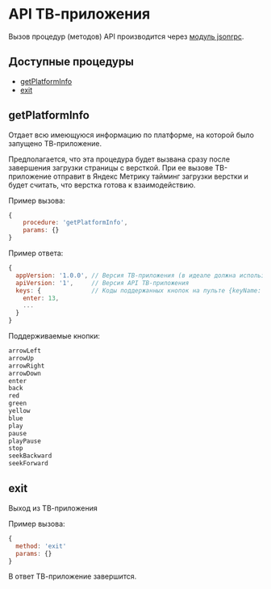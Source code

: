 # API ТВ-приложения

Вызов процедур (методов) API производится через
[модуль jsonrpc](https://github.yandex-team.ru/mm-interfaces/fiji/tree/al88.api-docs/TVREMOTE-325/contribs/video-player/blocks-common/jsonrpc).

## Доступные процедуры

- [getPlatformInfo](#getplatforminfo)
- [exit](#exit)


## getPlatformInfo
Отдает всю имеющуюся информацию по платформе, на которой было запущено ТВ-приложение.

Предполагается, что эта процедура будет вызвана сразу после завершения загрузки страницы с версткой.
При ее вызове ТВ-приложение отправит в Яндекс Метрику тайминг загрузки верстки и
будет считать, что верстка готова к взаимодействию.

Пример вызова:
```js
{
    procedure: 'getPlatformInfo',
    params: {}
}
```

Пример ответа:
```js
{
  appVersion: '1.0.0', // Версия ТВ-приложения (в идеале должна использоваться только на странице "О продукте")
  apiVersion: '1',     // Версия API ТВ-приложения
  keys: {              // Коды поддержанных кнопок на пульте {keyName: platformKeyCode}
    enter: 13,
    ...
  }
}
```

Поддерживаемые кнопки:
```js
arrowLeft
arrowUp
arrowRight
arrowDown
enter
back
red
green
yellow
blue
play
pause
playPause
stop
seekBackward
seekForward
```

## exit
Выход из ТВ-приложения

Пример вызова:
```js
{
  method: 'exit'
  params: {}
}
```

В ответ ТВ-приложение завершится.

